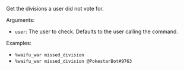 Get the divisions a user did not vote for.

Arguments:
* `user`: The user to check. Defaults to the user calling the command.

Examples:
* `%waifu_war missed_division`
* `%waifu_war missed_division @PokestarBot#9763`
